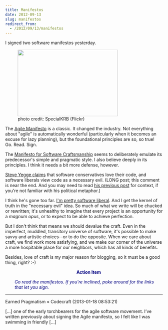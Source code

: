 ```yaml
---
title: Manifestos
date: 2012-09-13
slug: manifestos
redirect_from:
  - /2012/09/13/manifestos
---
```


I signed two software manifestos yesterday.

<figure><img title="Quill" src="http://farm3.staticflickr.com/2504/3805699025_d68718a091_n.jpg" alt="" width="320" height="212" /><figcaption>photo credit: SpecialKRB (Flickr)</figcaption></figure>

The <a href="http://agilemanifesto.org/" target="_blank">Agile Manifesto</a> is a classic. It changed the industry. Not everything about "agile" is automatically wonderful (particularly when it becomes an excuse for lazy planning), but the foundational principles are so, so true! Go. Read. Sign.

The <a href="http://manifesto.softwarecraftsmanship.org/" target="_blank">Manifesto for Software Craftsmanship</a> seems to deliberately emulate its predecessor's simple and pragmatic style. I also believe deeply in its principles. I think it needs a bit more defense, however.

<a href="https://plus.google.com/u/0/110981030061712822816/posiuRbQe6EoiK" target="_blank">Steve Yegge claims</a> that software conservatives love their code, and software liberals view code as a necessary evil. (LONG post; this comment is near the end. And you may need to read <a href="https://plus.google.com/u/0/110981030061712822816/posts/KaSKeg4vQtz" target="_blank">his previous post</a> for context, if you're not familiar with his political metaphor.)

I think he's gone too far. <a href="evolving-software-politics.md">I'm pretty software liberal</a>. And I get the kernel of truth in the "necessary evil" idea. So much of what we write will be chucked or rewritten; it's unhealthy to imagine that every project is an opportunity for a <em>magnum opus</em>, or to expect to be able to achieve perfection.

But I don't think that means we should devalue the craft. Even in the imperfect, muddled, transitory universe of software, it's possible to make savvy and artistic choices--or to do the opposite. When we care about craft, we find work more satisfying, and we make our corner of the universe a more hospitable place for our neighbors, which has all kinds of benefits.

Besides, love of craft is my major reason for blogging, so it must be a good thing, right? :-)
<p style="text-align:center;padding-left:30px;"><span style="color:#000080;"><strong>Action Item</strong></span></p>
<p style="padding-left:30px;"><span style="color:#000080;"><em>Go read the manifestos. If you're inclined, poke around for the links that let you sign.</em></span></p>

---

Earned Pragmatism &laquo; Codecraft (2013-01-18 08:53:21)

[...] one of the early torchbearers for the agile software movement. I’ve written previously about signing the Agile manifesto, so I felt like I was swimming in friendly [...]

